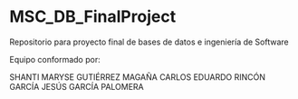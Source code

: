 # MSC_DB_FinalProject
Repositorio para proyecto final de bases de datos e ingeniería de Software

Equipo conformado por:

SHANTI MARYSE GUTIÉRREZ MAGAÑA
CARLOS EDUARDO RINCÓN GARCÍA
JESÚS GARCÍA PALOMERA
